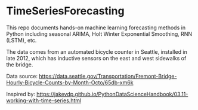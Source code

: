 # TimeSeriesForecasting

This repo documents hands-on machine learning forecasting methods in Python including seasonal ARIMA, Holt Winter Exponential Smoothing, RNN (LSTM), etc.

The data comes from an automated bicycle counter in Seattle, installed in late 2012, which has inductive sensors on the east and west sidewalks of the bridge. 

Data source: https://data.seattle.gov/Transportation/Fremont-Bridge-Hourly-Bicycle-Counts-by-Month-Octo/65db-xm6k

Inspired by: https://jakevdp.github.io/PythonDataScienceHandbook/03.11-working-with-time-series.html
